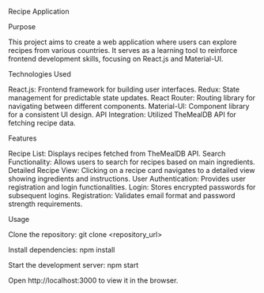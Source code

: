 Recipe Application

Purpose

This project aims to create a web application where users can explore recipes from various countries. It serves as a learning tool to reinforce frontend development skills, focusing on React.js and Material-UI.

Technologies Used

React.js: Frontend framework for building user interfaces.
Redux: State management for predictable state updates.
React Router: Routing library for navigating between different components.
Material-UI: Component library for a consistent UI design.
API Integration: Utilized TheMealDB API for fetching recipe data.

Features

Recipe List: Displays recipes fetched from TheMealDB API.
Search Functionality: Allows users to search for recipes based on main ingredients.
Detailed Recipe View: Clicking on a recipe card navigates to a detailed view showing ingredients and instructions.
User Authentication: Provides user registration and login functionalities.
Login: Stores encrypted passwords for subsequent logins.
Registration: Validates email format and password strength requirements.

Usage

Clone the repository:
git clone <repository_url>

Install dependencies:
npm install

Start the development server:
npm start

Open http://localhost:3000 to view it in the browser.
